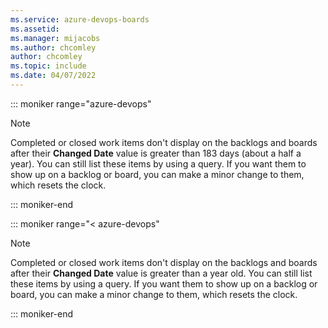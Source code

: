 ```yaml
---
ms.service: azure-devops-boards
ms.assetid: 
ms.manager: mijacobs
ms.author: chcomley
author: chcomley
ms.topic: include
ms.date: 04/07/2022
---
```


::: moniker range="azure-devops"

> [!NOTE]
> Completed or closed work items don't display on the backlogs and boards after their **Changed Date** value is greater than 183 days (about a half a year). You can still list these items by using a query. If you want them to show up on a backlog or board, you can make a minor change to them, which resets the clock.  

::: moniker-end


::: moniker range="< azure-devops"
 
> [!NOTE]
> Completed or closed work items don't display on the backlogs and boards after their **Changed Date** value is greater than a year old. You can still list these items by using a query. If you want them to show up on a backlog or board, you can make a minor change to them, which resets the clock.  


::: moniker-end
